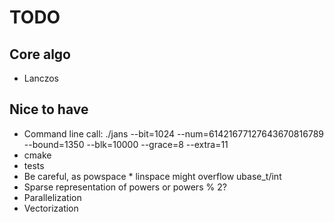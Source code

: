 TODO
====

Core algo
---------

 * Lanczos

Nice to have
------------

 * Command line call: ./jans --bit=1024 --num=61421677127643670816789 --bound=1350 --blk=10000 --grace=8 --extra=11
 * cmake
 * tests
 * Be careful, as powspace * linspace might overflow ubase_t/int
 * Sparse representation of powers or powers % 2?
 * Parallelization
 * Vectorization


